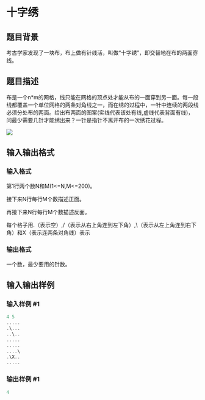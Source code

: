 # 十字绣

## 题目背景

考古学家发现了一块布，布上做有针线活，叫做“十字绣”，即交替地在布的两面穿线。

## 题目描述

布是一个n\*m的网格，线只能在网格的顶点处才能从布的一面穿到另一面。每一段线都覆盖一个单位网格的两条对角线之一，而在绣的过程中，一针中连续的两段线必须分处布的两面。给出布两面的图案(实线代表该处有线,虚线代表背面有线)，问最少需要几针才能绣出来？一针是指针不离开布的一次绣花过程。

![](https://cdn.luogu.com.cn/upload/pic/282.png)

## 输入输出格式

### 输入格式

第1行两个数N和M(1<=N,M<=200)。

接下来N行每行M个数描述正面。

再接下来N行每行M个数描述反面。

每个格子用.（表示空）,/（表示从右上角连到左下角）,\（表示从左上角连到右下角）和X（表示连两条对角线）表示

### 输出格式

一个数，最少要用的针数。

## 输入输出样例

### 输入样例 #1

```cpp
4 5
.....
.\...
..\..
.....
.....
....\ 
.\X..
.....

```
### 输出样例 #1

```cpp
4

```
